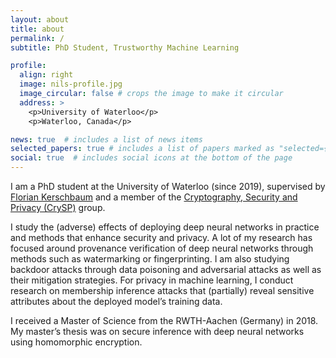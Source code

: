 ```yaml
---
layout: about
title: about
permalink: /
subtitle: PhD Student, Trustworthy Machine Learning

profile:
  align: right
  image: nils-profile.jpg
  image_circular: false # crops the image to make it circular
  address: >
    <p>University of Waterloo</p>
    <p>Waterloo, Canada</p>

news: true  # includes a list of news items
selected_papers: true # includes a list of papers marked as "selected={true}"
social: true  # includes social icons at the bottom of the page
---
```


I am a PhD student at the University of Waterloo (since 2019), supervised by <a href="https://cs.uwaterloo.ca/~fkerschb/">Florian Kerschbaum</a>
and a member of the <a href="https://crysp.uwaterloo.ca">Cryptography, Security and Privacy (CrySP)</a> group.

I study the (adverse) effects of deploying deep neural networks in practice and methods that enhance security and privacy. A lot of my research has focused around provenance verification of deep neural networks through methods such as watermarking or fingerprinting. I am also studying backdoor attacks through data poisoning and adversarial attacks as well as their mitigation strategies. For privacy in machine learning, I conduct research on membership inference attacks that (partially) reveal sensitive attributes about the deployed model’s training data.

I received a Master of Science from the RWTH-Aachen (Germany) in 2018. My master’s thesis was on secure inference with deep neural networks using homomorphic encryption.